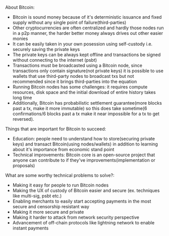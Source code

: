 <div class='defaultText'>

About Bitcoin:
<ul>
<li>Bitcoin is sound money because of it's deterministic issuance and fixed supply without any single point of failure(third-parties)
<li>Other cryptocurrencies are often centralized and hardly those nodes run in a p2p manner, the harder better money always drives out other easier monies
<li>It can be easily taken in your own posession using self-custody i.e. securely saving the private keys
<li>The private keys can be always kept offline and transactions be signed without connecting to the internet (psbt)
<li>Transactions must be broadcasted using a Bitcoin node, since transactions only contain signature(not private keys) it is possible to use wallets that use third-party nodes to broadcast txs but not recommended since it brings third-parties into the equation
<li>Running Bitcoin nodes has some challenges: it requires compute resources, disk space and the initial download of entire history takes long time
<li>Additionally, Bitcoin has probabilistic settlement guarantee(more blocks past a tx, make it more immutable) so this does take sometime(6 confirmations/6 blocks past a tx make it near impossible for a tx to get reversed).
</ul>

Things that are important for Bitcoin to succeed:
<ul>
<li>Education: people need to understand how to store(securing private keys) and transact Bitcoin(using nodes/wallets) in addition to learning about it's importance from economic stand point
<li>Technical improvements: Bitcoin core is an open-source project that anyone can contribute to if they've improvements(implementation or proposals)
</ul>

What are some worthy technical problems to solve?:
<ul>
<li>Making it easy for people to run Bitcoin nodes 
<li>Making the UX of custody of Bitcoin easier and secure (ex. techniques like multi-sig, psbt etc.)
<li>Enabling merchants to easily start accepting payments in the most secure and censorship resistant way
<li>Making it more secure and private
<li>Making it harder to attack from network security perspective
<li>Advancement of off-chain protocols like lightning network to enable instant payments
</ul>

</div>
